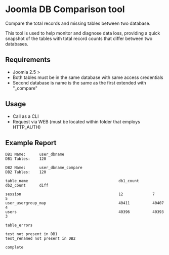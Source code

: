 # Joomla DB Comparison tool

Compare the total records and missing tables between two database.

This tool is used to help monitor and diagnose data loss, providing
a quick snapshot of the tables with total record counts that differ
between two databases.

## Requirements

 - Joomla 2.5 >
 - Both tables must be in the same database with same access credentials
 - Second database is name is the same as the first extended with "_compare"
 
## Usage

  - Call as a CLI
  - Request via WEB (must be located within folder that employs HTTP_AUTH)

## Example Report

    DB1 Name:      user_dbname
    DB1 Tables:    120

    DB2 Name:      user_dbname_compare
    DB2 Tables:    120

    table_name                                        db1_count      db2_count      diff      

    session                                           12             7              5         
    user_usergroup_map                                40411          40407          4         
    users                                             40396          40393          3         

    table_errors                                      

    test not present in DB1
    test_renamed not present in DB2

    complete

